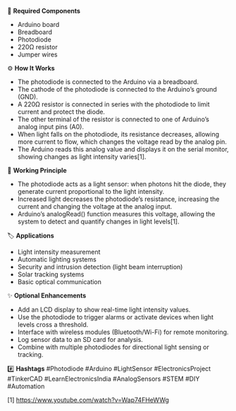🧰 **Required Components**
- Arduino board
- Breadboard
- Photodiode
- 220Ω resistor
- Jumper wires

⚙️ **How It Works**
- The photodiode is connected to the Arduino via a breadboard.
- The cathode of the photodiode is connected to the Arduino’s ground (GND).
- A 220Ω resistor is connected in series with the photodiode to limit current and protect the diode.
- The other terminal of the resistor is connected to one of Arduino’s analog input pins (A0).
- When light falls on the photodiode, its resistance decreases, allowing more current to flow, which changes the voltage read by the analog pin.
- The Arduino reads this analog value and displays it on the serial monitor, showing changes as light intensity varies[1].

🔬 **Working Principle**
- The photodiode acts as a light sensor: when photons hit the diode, they generate current proportional to the light intensity.
- Increased light decreases the photodiode’s resistance, increasing the current and changing the voltage at the analog input.
- Arduino’s analogRead() function measures this voltage, allowing the system to detect and quantify changes in light levels[1].

🏷️ **Applications**
- Light intensity measurement
- Automatic lighting systems
- Security and intrusion detection (light beam interruption)
- Solar tracking systems
- Basic optical communication

✨ **Optional Enhancements**
- Add an LCD display to show real-time light intensity values.
- Use the photodiode to trigger alarms or activate devices when light levels cross a threshold.
- Interface with wireless modules (Bluetooth/Wi-Fi) for remote monitoring.
- Log sensor data to an SD card for analysis.
- Combine with multiple photodiodes for directional light sensing or tracking.

#️⃣ **Hashtags**
#Photodiode #Arduino #LightSensor #ElectronicsProject #TinkerCAD #LearnElectronicsIndia #AnalogSensors #STEM #DIY #Automation

[1] https://www.youtube.com/watch?v=Wap74FHeWWg
